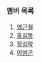 ### 멤버 목록

1. [염근철](https://github.com/ArgoWorkflows-OSS/ArgoWorkflows-OSS/blob/main/docs/users/염근철.md)
1. [홍길똥](https://github.com/ArgoWorkflows-OSS/ArgoWorkflows-OSS/blob/main/docs/users/홍길똥.md)
1. [정성락](https://github.com/ArgoWorkflows-OSS/ArgoWorkflows-OSS/blob/main/docs/users/정성락.md)
1. [이병곤](https://github.com/ArgoWorkflows-OSS/ArgoWorkflows-OSS/blob/main/docs/users/이병곤.md)
